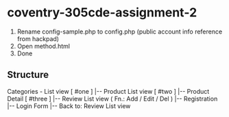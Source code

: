 # coventry-305cde-assignment-2

1. Rename config-sample.php to config.php (public account info reference from hackpad)
2. Open method.html
3. Done

## Structure
Categories - List view [ #one ]
|-- Product List view  [ #two ]
		|-- Product Detail  [ #three ]
		|-- Review List view
				( Fn.: Add / Edit / Del )
				|-- Registration
				|-- Login Form
						|-- Back to: Review List view


